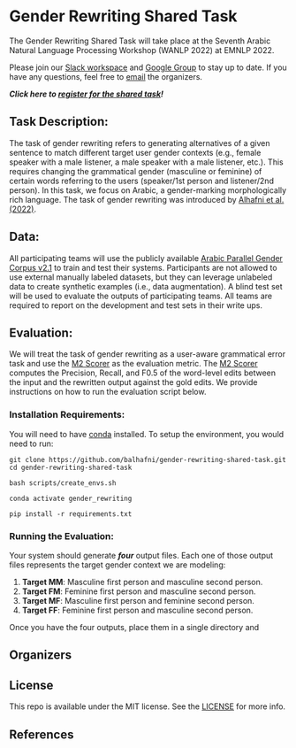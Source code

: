 # Gender Rewriting Shared Task

The Gender Rewriting Shared Task will take place at the Seventh Arabic Natural Language Processing Workshop (WANLP 2022) at EMNLP 2022.

Please join our [Slack workspace](https://genderrewriting.slack.com/) and [Google Group](https://groups.google.com/g/gender-rewriting) to stay up to date. If you have any questions, feel free to [email](mailto:gender.rewriting.organizers@gmail.com) the organizers.

***Click here to [register for the shared task](https://docs.google.com/forms/d/e/1FAIpQLSfw45B_oH2eKh9R_JROviQj292ef93zR0dqza4SBr3myh1Ogw/viewform)!***


## Task Description:

The task of gender rewriting refers to generating alternatives of a given sentence to match different target user gender contexts (e.g., female speaker with a male listener, a male speaker with a male listener, etc.). This requires changing the grammatical gender (masculine or feminine) of certain words referring to the users (speaker/1st person and listener/2nd person). In this task, we focus on Arabic, a gender-marking morphologically rich language. The task of gender rewriting was introduced by [Alhafni et al. (2022)](XX).


## Data:

All participating teams will use the publicly available [Arabic Parallel Gender Corpus v2.1](XYZ) to train and test their systems. Participants are not allowed to use external manually labeled datasets, but they can leverage unlabeled data to create synthetic examples (i.e., data augmentation). A blind test set will be used to evaluate the outputs of participating teams. All teams are required to report on the development and test sets in their write ups.


## Evaluation:

We will treat the task of gender rewriting as a user-aware grammatical error task and use the [M2 Scorer](XX) as the evaluation metric. The [M2 Scorer](XX) computes the Precision, Recall, and F0.5 of the word-level edits between the input and the rewritten output against the gold edits. We provide instructions on how to run the evaluation script below.<br/>

### Installation Requirements:

You will need to have [conda](https://docs.conda.io/en/latest/miniconda.html) installed. To setup the environment, you would need to run:
```
git clone https://github.com/balhafni/gender-rewriting-shared-task.git
cd gender-rewriting-shared-task

bash scripts/create_envs.sh

conda activate gender_rewriting

pip install -r requirements.txt
```

### Running the Evaluation:
Your system should generate ***four*** output files. Each one of those output files represents the target gender context we are modeling: 

1. **Target MM**: Masculine first person and masculine second person.
2. **Target FM**: Feminine first person and masculine second person.
3. **Target MF**: Masculine first person and feminine second person.
4. **Target FF**: Feminine first person and masculine second person.

Once you have the four outputs, place them in a single directory and 

## Organizers

## License
This repo is available under the MIT license. See the [LICENSE](LICENSE) for more info.

## References



